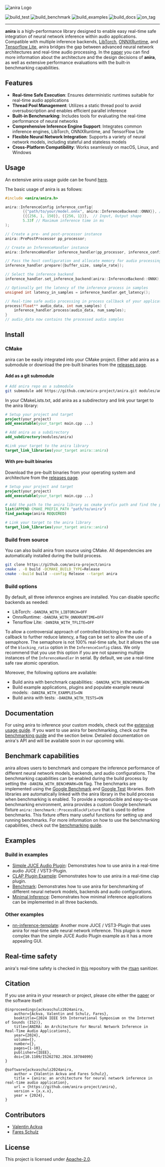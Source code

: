 ![anira Logo](/docs/img/anira-logo.png)

![build_test](https://github.com/anira-project/anira/actions/workflows/build_test.yml/badge.svg)
![build_benchmark](https://github.com/anira-project/anira/actions/workflows/build_benchmark.yml/badge.svg)
![build_examples](https://github.com/anira-project/anira/actions/workflows/build_examples.yml/badge.svg)
![build_docs](https://github.com/anira-project/anira/actions/workflows/build_docs_and_deploy.yml/badge.svg)
![on_tag](https://github.com/anira-project/anira/actions/workflows/on_tag.yml/badge.svg)

---

**anira** is a high-performance library designed to enable easy real-time safe integration of neural network inference within audio applications. Compatible with multiple inference backends, [LibTorch](https://github.com/pytorch/pytorch/), [ONNXRuntime](https://github.com/microsoft/onnxruntime/), and [Tensorflow Lite](https://github.com/tensorflow/tensorflow/), anira bridges the gap between advanced neural network architectures and real-time audio processing. In the [paper](https://doi.org/10.1109/IS262782.2024.10704099) you can find more information about the architecture and the design decisions of **anira**, as well as extensive performance evaluations with the built-in benchmarking capabilities.

## Features

- **Real-time Safe Execution**: Ensures deterministic runtimes suitable for real-time audio applications
- **Thread Pool Management**: Utilizes a static thread pool to avoid oversubscription and enables efficient parallel inference
- **Built-in Benchmarking**: Includes tools for evaluating the real-time performance of neural networks
- **Comprehensive Inference Engine Support**: Integrates common inference engines, LibTorch, ONNXRuntime, and TensorFlow Lite
- **Flexible Neural Network Integration**: Supports a variety of neural network models, including stateful and stateless models
- **Cross-Platform Compatibility**: Works seamlessly on macOS, Linux, and Windows

## Usage

An extensive anira usage guide can be found [here](docs/anira-usage.md).

The basic usage of anira is as follows:

```cpp
#include <anira/anira.h>

anira::InferenceConfig inference_config(
        {{"path/to/your/model.onnx", anira::InferenceBackend::ONNX}}, // Model path
        {{{256, 1, 150}}, {{256, 1}}},  // Input, Output shape
        5.33f // Maximum inference time in ms
);

// Create a pre- and post-processor instance
anira::PrePostProcessor pp_processor;

// Create an InferenceHandler instance
anira::InferenceHandler inference_handler(pp_processor, inference_config);

// Pass the host configuration and allocate memory for audio processing
inference_handler.prepare({buffer_size, sample_rate});

// Select the inference backend
inference_handler.set_inference_backend(anira::InferenceBackend::ONNX);

// Optionally get the latency of the inference process in samples
unsigned int latency_in_samples = inference_handler.get_latency();

// Real-time safe audio processing in process callback of your application
process(float** audio_data, int num_samples) {
    inference_handler.process(audio_data, num_samples);
}
// audio_data now contains the processed audio samples
```

## Install

### CMake

anira can be easily integrated into your CMake project. Either add anira as a submodule or download the pre-built binaries from the [releases page](https://github.com/anira-project/anira/releases/latest).

#### Add as a git submodule

```bash
# Add anira repo as a submodule
git submodule add https://github.com/anira-project/anira.git modules/anira
```

In your CMakeLists.txt, add anira as a subdirectory and link your target to the anira library:

```cmake
# Setup your project and target
project(your_project)
add_executable(your_target main.cpp ...)

# Add anira as a subdirectory
add_subdirectory(modules/anira)

#Link your target to the anira library
target_link_libraries(your_target anira::anira)
```

#### With pre-built binaries

Download the pre-built binaries from your operating system and architecture from the [releases page](https://github.com/anira-project/anira/releases/latest).

```cmake
# Setup your project and target
project(your_project)
add_executable(your_target main.cpp ...)

# Add the path to the anira library as cmake prefix path and find the package
list(APPEND CMAKE_PREFIX_PATH "path/to/anira")
find_package(anira REQUIRED)

# Link your target to the anira library
target_link_libraries(your_target anira::anira)
```

### Build from source

You can also build anira from source using CMake. All dependencies are automatically installed during the build process.

```bash
git clone https://github.com/anira-project/anira
cmake . -B build -DCMAKE_BUILD_TYPE=Release
cmake --build build --config Release --target anira
```

### Build options

By default, all three inference engines are installed. You can disable specific backends as needed:

- LibTorch: `-DANIRA_WITH_LIBTORCH=OFF`
- OnnxRuntime: `-DANIRA_WITH_ONNXRUNTIME=OFF`
- Tensrflow Lite: `-DANIRA_WITH_TFLITE=OFF`

To allow a controversial approach of controlled blocking in the audio callback to further reduce latency, a flag can be set to allow the use of a semaphore. The semaphore is not 100% real-time safe, but it allows the use of the `blocking_ratio` option in the `InferenceConfig` class. We only recommend that you use this option if you are not spawning multiple instances of the `InferenceHandler` in serial. By default, we use a real-time safe raw atomic operation.

Moreover, the following options are available:

- Build anira with benchmark capabilities: `-DANIRA_WITH_BENCHMARK=ON`
- Build example applications, plugins and populate example neural models: `-DANIRA_WITH_EXAMPLES=ON`
- Build anira with tests: `-DANIRA_WITH_TESTS=ON`

## Documentation

For using anira to inference your custom models, check out the [extensive usage guide](docs/anira-usage.md). If you want to use anira for benchmarking, check out the [benchmarking guide](docs/benchmark-usage.md) and the section below.
Detailed documentation on anira's API and will be available soon in our upcoming wiki.

## Benchmark capabilities

anira allows users to benchmark and compare the inference performance of different neural network models, backends, and audio configurations. The benchmarking capabilities can be enabled during the build process by setting the `-DANIRA_WITH_BENCHMARK=ON` flag. The benchmarks are implemented using the [Google Benchmark](https://github.com/google/benchmark) and [Google Test](https://github.com/google/googletest) libraries. Both libraries are automatically linked with the anira library in the build process when benchmarking is enabled. To provide a reproducible and easy-to-use benchmarking environment, anira provides a custom Google benchmark fixture `anira::benchmark::ProcessBlockFixture` that is used to define benchmarks. This fixture offers many useful functions for setting up and running benchmarks. For more information on how to use the benchmarking capabilities, check out the [benchmarking guide](docs/benchmark-usage.md).

## Examples

### Build in examples

- [Simple JUCE Audio Plugin](examples/juce-audio-plugin/): Demonstrates how to use anira in a real-time audio JUCE / VST3-Plugin.
- [CLAP Plugin Example](examples/clap-audio-plugin/): Demonstrates how to use anira in a real-time clap plugin.
- [Benchmark](examples/benchmark/): Demonstrates how to use anira for benchmarking of different neural network models, backends and audio configurations.
- [Minimal Inference](examples/minimal-inference/): Demonstrates how minimal inference applications can be implemented in all three backends.

### Other examples

- [nn-inference-template](https://github.com/Torsion-Audio/nn-inference-template): Another more JUCE / VST3-Plugin that uses anira for real-time safe neural network inference. This plugin is more complex than the simple JUCE Audio Plugin example as it has a more appealing GUI.

## Real-time safety

anira's real-time safety is checked in [this](https://github.com/anira-project/anira-rt-principle-check) repository with the [rtsan](https://github.com/realtime-sanitizer/rtsan) sanitizer.

## Citation

If you use anira in your research or project, please cite either the [paper](https://doi.org/10.1109/IS262782.2024.10704099) or the software itself:

```cite
@inproceedings{ackvaschulz2024anira,
    author={Ackva, Valentin and Schulz, Fares},
    booktitle={2024 IEEE 5th International Symposium on the Internet of Sounds (IS2)},
    title={ANIRA: An Architecture for Neural Network Inference in Real-Time Audio Applications},
    year={2024},
    volume={},
    number={},
    pages={1-10},
    publisher={IEEE},
    doi={10.1109/IS262782.2024.10704099}
}

@software{ackvaschulz2024anira,
    author = {Valentin Ackva and Fares Schulz},
    title = {anira: an architecture for neural network inference in real-time audio application},
    url = {https://github.com/anira-project/anira},
    version = {x.x.x},
    year = {2024},
}
```

## Contributors

- [Valentin Ackva](https://github.com/vackva)
- [Fares Schulz](https://github.com/faressc)

## License

This project is licensed under [Apache-2.0](LICENSE).
